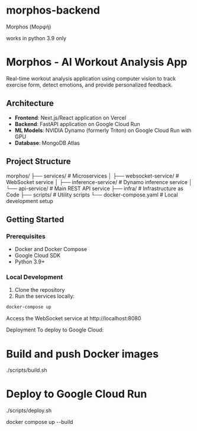 # morphos-backend

Morphos (Μορφή)

works in python 3.9 only

# Morphos - AI Workout Analysis App

Real-time workout analysis application using computer vision to track exercise form, detect emotions, and provide personalized feedback.

## Architecture

- **Frontend**: Next.js/React application on Vercel
- **Backend**: FastAPI application on Google Cloud Run
- **ML Models**: NVIDIA Dynamo (formerly Triton) on Google Cloud Run with GPU
- **Database**: MongoDB Atlas

## Project Structure

morphos/
├── services/ # Microservices
│ ├── websocket-service/ # WebSocket service
│ ├── inference-service/ # Dynamo inference service
│ └── api-service/ # Main REST API service
├── infra/ # Infrastructure as Code
├── scripts/ # Utility scripts
└── docker-compose.yaml # Local development setup

## Getting Started

### Prerequisites

- Docker and Docker Compose
- Google Cloud SDK
- Python 3.9+

### Local Development

1. Clone the repository
2. Run the services locally:

```bash
docker-compose up
```

Access the WebSocket service at http://localhost:8080

Deployment
To deploy to Google Cloud:

# Build and push Docker images

./scripts/build.sh

# Deploy to Google Cloud Run

./scripts/deploy.sh

docker compose up --build

